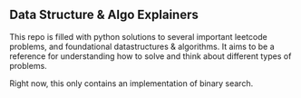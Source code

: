 ## Data Structure & Algo Explainers

This repo is filled with python solutions to several important leetcode
problems, and foundational datastructures & algorithms. It aims to be a
reference for understanding how to solve and think about different types of
problems.

Right now, this only contains an implementation of binary search.



